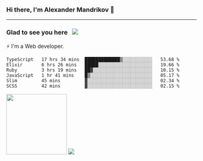 ### Hi there, I'm Alexander Mandrikov 👋

- - -

### Glad to see you here &nbsp; ![](https://komarev.com/ghpvc/?username=nunsez&color=blue&label=visitors)

⚡ I'm a Web developer.

<!--✨ My GitHub <a href="https://nunsez.github.io/" target="_blank">resume link</a>-->

<!--
**nunsez/nunsez** is a ✨ _special_ ✨ repository because its `README.md` (this file) appears on your GitHub profile.

Here are some ideas to get you started:

- 🔭 I’m currently working on ...
- 🌱 I’m currently learning ...
- 👯 I’m looking to collaborate on ...
- 🤔 I’m looking for help with ...
- 💬 Ask me about ...
- 📫 How to reach me: ...
- 😄 Pronouns: ...
- ⚡ Fun fact: ...
-->


<!--START_SECTION:waka-->

```text
TypeScript   17 hrs 34 mins  █████████████▒░░░░░░░░░░░   53.68 %
Elixir       6 hrs 26 mins   █████░░░░░░░░░░░░░░░░░░░░   19.66 %
Ruby         3 hrs 19 mins   ██▓░░░░░░░░░░░░░░░░░░░░░░   10.15 %
JavaScript   1 hr 41 mins    █▒░░░░░░░░░░░░░░░░░░░░░░░   05.17 %
Slim         45 mins         ▓░░░░░░░░░░░░░░░░░░░░░░░░   02.34 %
SCSS         42 mins         ▓░░░░░░░░░░░░░░░░░░░░░░░░   02.15 %
```

<!--END_SECTION:waka-->

<span>
<img height="160em" src="https://github-readme-stats-nunsez.vercel.app/api?username=nunsez&show_icons=true&count_private=true&hide_border=true&hide=issues" />
<img src="https://github-readme-stats-nunsez.vercel.app/api/top-langs/?username=nunsez&layout=compact&hide_border=true" />
</span>

<!--
[![willianrod's wakatime stats](https://github-readme-stats.vercel.app/api/wakatime?username=nunsez&hide_border=true)](https://github.com/anuraghazra/github-readme-stats)
-->
